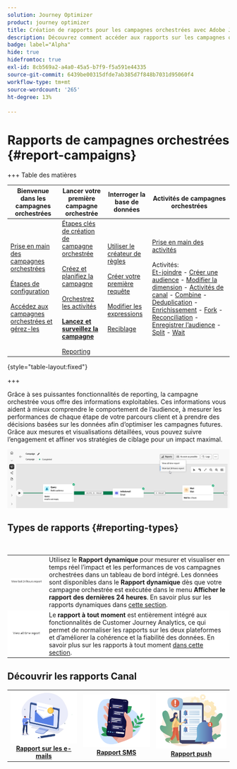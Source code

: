 ```yaml
---
solution: Journey Optimizer
product: journey optimizer
title: Création de rapports pour les campagnes orchestrées avec Adobe Journey Optimizer
description: Découvrez comment accéder aux rapports sur les campagnes orchestrées avec Adobe Journey Optimizer
badge: label="Alpha"
hide: true
hidefromtoc: true
exl-id: 8cb569a2-a4a0-45a5-b7f9-f5a591e44335
source-git-commit: 6439be00315dfde7ab385d7f848b7031d95060f4
workflow-type: tm+mt
source-wordcount: '265'
ht-degree: 13%

---
```


# Rapports de campagnes orchestrées {#report-campaigns}

+++ Table des matières

| Bienvenue dans les campagnes orchestrées | Lancer votre première campagne orchestrée | Interroger la base de données | Activités de campagnes orchestrées |
|---|---|---|---|
| [Prise en main des campagnes orchestrées](gs-orchestrated-campaigns.md)<br/><br/>[Étapes de configuration](configuration-steps.md)<br/><br/>[Accédez aux campagnes orchestrées et gérez-les](access-manage-orchestrated-campaigns.md) | [Étapes clés de création de campagne orchestrée](gs-campaign-creation.md)<br/><br/>[Créez et planifiez la campagne](create-orchestrated-campaign.md)<br/><br/>[Orchestrez les activités](orchestrate-activities.md)<br/><br/><b>[Lancez et surveillez la campagne](start-monitor-campaigns.md)</b><br/><br/>[Reporting](reporting-campaigns.md) | [Utiliser le créateur de règles](orchestrated-rule-builder.md)<br/><br/>[Créer votre première requête](build-query.md)<br/><br/>[Modifier les expressions](edit-expressions.md)<br/><br/>[Reciblage](retarget.md) | [Prise en main des activités](activities/about-activities.md)<br/><br/>Activités:<br/>[Et-joindre](activities/and-join.md) - [Créer une audience](activities/build-audience.md) - [Modifier la dimension](activities/change-dimension.md) - [Activités de canal](activities/channels.md) - [Combine](activities/combine.md) - [Deduplication](activities/deduplication.md) - [Enrichissement](activities/enrichment.md) - [Fork](activities/fork.md) - [Reconciliation](activities/reconciliation.md) - [Enregistrer l’audience](save-audience.md) - [Split](activities/split.md) - [Wait](activities/wait.md) |

{style="table-layout:fixed"}

+++
<br/>

Grâce à ses puissantes fonctionnalités de reporting, la campagne orchestrée vous offre des informations exploitables. Ces informations vous aident à mieux comprendre le comportement de l’audience, à mesurer les performances de chaque étape de votre parcours client et à prendre des décisions basées sur les données afin d’optimiser les campagnes futures. Grâce aux mesures et visualisations détaillées, vous pouvez suivre l’engagement et affiner vos stratégies de ciblage pour un impact maximal.

![](assets/report-orchestrated.png)

## Types de rapports {#reporting-types}

<table style="table-layout:auto; width: 100%; border-collapse: collapse;">
  <tbody>
    <tr>
      <td><a href="../reports/live-report.md"><img alt="Rapport dynamique" src="assets/last-24hours.png"></a></td>
      <td>
        Utilisez le <b>Rapport dynamique</b> pour mesurer et visualiser en temps réel l’impact et les performances de vos campagnes orchestrées dans un tableau de bord intégré. Les données sont disponibles dans le <b>Rapport dynamique</b> dès que votre campagne orchestrée est exécutée dans le menu <b>Afficher le rapport des dernières 24 heures</b>. En savoir plus sur les rapports dynamiques dans <a href="../reports/live-report.md">cette section</a>.
      </td>
        </br>
    </tr>
    <tr style="background-color: #FFFFFF;">
      <td><a href="../reports/report-gs-cja.md"><img alt="Rapport complet" src="assets/all-time-report.png"></a></td>
      <td>
        Le <b>rapport à tout moment</b> est entièrement intégré aux fonctionnalités de Customer Journey Analytics, ce qui permet de normaliser les rapports sur les deux plateformes et d’améliorer la cohérence et la fiabilité des données. En savoir plus sur les rapports à tout moment <a href="../reports/report-gs-cja.md">dans cette section</a>.
      </td>
    </tr>
  </tbody>
</table>

## Découvrir les rapports Canal

<table style="table-layout:fixed"><tr style="border: 0; text-align: center;" >
<td><a href="../reports/campaign-global-report-cja-email.md"><img alt="E-mail" src="../channels/assets/do-not-localize/email.png"></a><br/><a href="../reports/campaign-global-report-cja-email.md"><strong>Rapport sur les e-mails</strong></a></td>
<td><a href="../reports/campaign-global-report-cja-sms.md"><img alt="SMS" src="../channels/assets/do-not-localize/sms.png"></a><br/><a href="../reports/campaign-global-report-cja-sms.md"><strong>Rapport SMS</strong></a></td>
<td><a href="../reports/campaign-global-report-cja-push.md"><img alt="Notification push" src="../channels/assets/do-not-localize/push.png"></a><a href="../reports/campaign-global-report-cja-push.md"><strong>Rapport push</strong></a></td>
</tr></table>


